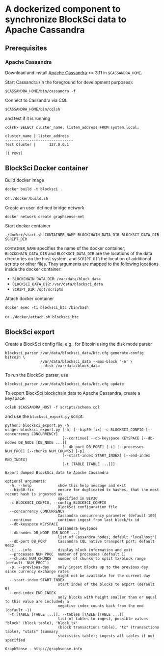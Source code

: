 # A dockerized component to synchronize BlockSci data to Apache Cassandra

## Prerequisites

### Apache Cassandra

Download and install [Apache Cassandra][apache-cassandra] >= 3.11
in `$CASSANDRA_HOME`.

Start Cassandra (in the foreground for development purposes):

    $CASSANDRA_HOME/bin/cassandra -f

Connect to Cassandra via CQL

    $CASSANDRA_HOME/bin/cqlsh

and test if it is running

    cqlsh> SELECT cluster_name, listen_address FROM system.local;

    cluster_name | listen_address
    --------------+----------------
    Test Cluster |      127.0.0.1

    (1 rows)

## BlockSci Docker container

Build docker image

```
docker build -t blocksci .
```

or `./docker/build.sh`

Create an user-defined bridge network

```
docker network create graphsense-net
```

Start docker container

```
./docker/start.sh CONTAINER_NAME BLOCKCHAIN_DATA_DIR BLOCKSCI_DATA_DIR SCRIPT_DIR
```

`CONTAINER_NAME` specifies the name of the docker container;
`BLOCKCHAIN_DATA_DIR` and `BLOCKSCI_DATA_DIR` are the locations of the
data directories on the host system, and `SCRIPT_DIR` the location of
additional scripts or other files. They arguments are mapped to the following
locations inside the docker container:

- `BLOCKCHAIN_DATA_DIR`: `/var/data/block_data`
- `BLOCKSCI_DATA_DIR`: `/var/data/blocksci_data`
- `SCRIPT_DIR`: `/opt/scripts`

Attach docker container

```
docker exec -ti blocksci_btc /bin/bash
```

or `./docker/attach.sh blocksci_btc`

## BlockSci export

Create a BlockSci config file, e.g., for Bitcoin using the disk mode parser

```
blocksci_parser /var/data/blocksci_data/btc.cfg generate-config bitcoin \
                /var/data/blocksci_data --max-block '-6' \
                --disk /var/data/block_data
```

To run the BlockSci parser, use

```
blocksci_parser /var/data/blocksci_data/btc.cfg update
```

To export BlockSci blockchain data to Apache Cassandra, create a keyspace

```
cqlsh $CASSANDRA_HOST -f scripts/schema.cql
```

and use the `blocksci_export.py` script:

```
python3 blocksci_export.py -h
usage: blocksci_export.py [-h] [--bip30-fix] -c BLOCKSCI_CONFIG [--concurrency CONCURRENCY]
                          [--continue] --db-keyspace KEYSPACE [--db-nodes DB_NODE [DB_NODE ...]]
                          [--db-port DB_PORT] [-i] [--processes NUM_PROC] [--chunks NUM_CHUNKS] [-p]
                          [--start-index START_INDEX] [--end-index END_INDEX]
                          [-t [TABLE [TABLE ...]]]

Export dumped BlockSci data to Apache Cassandra

optional arguments:
  -h, --help            show this help message and exit
  --bip30-fix           ensure for duplicated tx hashes, that the most recent hash is ingested as
                        specified in BIP30
  -c BLOCKSCI_CONFIG, --config BLOCKSCI_CONFIG
                        BlockSci configuration file
  --concurrency CONCURRENCY
                        Cassandra concurrency parameter (default 100)
  --continue            continue ingest from last block/tx id
  --db-keyspace KEYSPACE
                        Cassandra keyspace
  --db-nodes DB_NODE [DB_NODE ...]
                        list of Cassandra nodes; default "localhost")
  --db-port DB_PORT     Cassandra CQL native transport port; default 9042
  -i, --info            display block information and exit
  --processes NUM_PROC  number of processes (default 1)
  --chunks NUM_CHUNKS   number of chunks to split tx/block range (default `NUM_PROC`)
  -p, --previous-day    only ingest blocks up to the previous day, since currency exchange rates
                        might not be available for the current day
  --start-index START_INDEX
                        start index of the blocks to export (default 0)
  --end-index END_INDEX
                        only blocks with height smaller than or equal to this value are included; a
                        negative index counts back from the end (default -1)
  -t [TABLE [TABLE ...]], --tables [TABLE [TABLE ...]]
                        list of tables to ingest, possible values: "block" (block table), "block_tx"
                        (block transactions table), "tx" (transactions table), "stats" (summary
                        statistics table); ingests all tables if not specified

GraphSense - http://graphsense.info
```

[apache-cassandra]: http://cassandra.apache.org/download
[graphsense-setup]: https://github.com/graphsense/graphsense-setup
[coindesk]: https://www.coindesk.com/api
[coinmarketcap]: https://coinmarketcap.com
[graphsense-cli]: https://github.com/graphsense/graphsense-lib#exchange-rates
